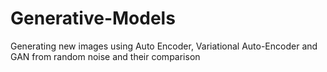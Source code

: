 # Generative-Models
Generating new images using Auto Encoder, Variational Auto-Encoder and GAN from random noise and their comparison
